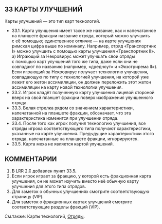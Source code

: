 33 КАРТЫ УЛУЧШЕНИЙ
---

Карты улучшений — это тип карт технологий.
* 33.1. Карта улучшения имеет такое же название, как и напечатанное на планшете фракции название отряда, который можно улучшить с её помощью; единственное отличие — на карте улучшения римская цифра выше по номиналу. Например, отряд «Транспортник I» можно улучшить с помощью карты улучшения «Транспортник II».
  а) Играющий за Некровирус может улучшать свои отряды с помощью карт улучшений того же типа, даже если они не совпадают по названию (например, «дредноут» и «Экзотрирема II»). Если играющий за Некровирус получает технологию улучшения, совпадающую 
по типу с технологией улучшения, на которой уже лежит его жетон ассимиляции, он должен переложить этот жетон ассимиляции на карту новой технологии улучшения.
* 33.2. Игрок кладёт полученную карту улучшения лицевой стороной вверх на свой планшет фракции поверх изображения улучшенного отряда.
* 33.3. Белая стрелка рядом со значением характеристики, напечатанной на планшете фракции, обозначает, что эта характеристика изменится при улучшении отряда.
* 33.4. После того как игрок получил технологию улучшения, все отряды игрока соответствующего типа получают характеристики, указанные на карте улучшения. Предыдущие характеристики этого отряда, напечатанные на планшете фракции, игнорируются.
* 33.5. Карта меха не является картой улучшений.

КОММЕНТАРИИ
---
1) В LRR 2.0 добавлен пункт 33.5.
2) Если игрок играет за фракцию, у которой есть фракционная карта улучшения, он не может изучить вместо неё обычную карту улучшения для этого типа отрядов.
3) Для заметок о обычных улучшениях смотрите соответствующую страницу (VIP).
4) Для заметок о фракционных картах улучшений смотрите соответствующие разделы фракций (VIP).

См.также: Карты технологий, [Отряды](units.md).
